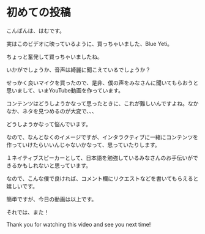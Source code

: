 # 初めての投稿

こんばんは、はむです。

実はこのビデオに映っているように、買っちゃいました、Blue Yeti。

ちょっと奮発して買っちゃいましたね。

いかがでしょうか、音声は綺麗に聞こえているでしょうか？

せっかく良いマイクを買ったので、是非、僕の声をみなさんに聞いてもらおうと思いまして、いまYouTube動画を作っています。

コンテンツはどうしようかなって思ったときに、これが難しいんですよね。なかなか、ネタを見つめるのが大変で、、、

どうしようかなって悩んでいます。

なので、なんとなくのイメージですが、インタラクティブに一緒にコンテンツを作っていけたらいいんじゃないかなって、思っていたりします。

１ネイティブスピーカーとして、日本語を勉強しているみなさんのお手伝いができるかもしれないと思っています。

なので、こんな僕で良ければ、コメント欄にリクエストなどを書いてもらえると嬉しいです。

簡単ですが、今日の動画は以上です。

それでは、また！

Thank you for watching this video and see you next time!
